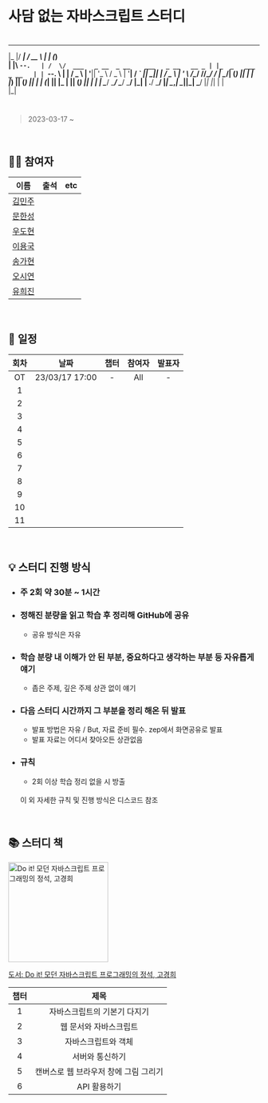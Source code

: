 # 사담 없는 자바스크립트 스터디



# 
   ___  _____    _____                                          _    _               
  |_  |/  ___|  /  __ \                                        | |  (_)              
    | |\ `--.   | /  \/  ___   _ __  _ __    ___   _ __   __ _ | |_  _   ___   _ __  
    | | `--. \  | |     / _ \ | '__|| '_ \  / _ \ | '__| / _` || __|| | / _ \ | '_ \ 
/\__/ //\__/ /  | \__/\| (_) || |   | |_) || (_) || |   | (_| || |_ | || (_) || | | |
\____/ \____/    \____/ \___/ |_|   | .__/  \___/ |_|    \__,_| \__||_| \___/ |_| |_|
                                    | |                                              
                                    |_|                                              
#
> 2023-03-17 ~

<br>

## 👨‍💻 참여자

|                   이름                   | 출석 | etc |
| :--------------------------------------: |:--: | :-: |
| [김민주](https://github.com/Mmuseng) |     |     |
| [문한성](https://github.com/hansungmoon) |     |     |
| [우도현](https://github.com/devops_04_DoHyeon) |     |     |
| [이용국](https://github.com/LYQook) |     |     |
| [송가현](https://github.com/gahyunSong) |     |     |
| [오시연]() |     |     |
| [유희진](https://github.com/peachApeach) |     |     |

<br>

## 📅 일정

| 회차 | 날짜 | 챕터 | 참여자 | 발표자 |
| :--: | :--: | :--: | :----: | :----: |
|  OT  |   23/03/17 17:00   |   -   |    All    |    -    |
|  1   |      |      |        |        |
|  2   |      |      |        |        |
|  3   |      |      |        |        |
|  4   |      |      |        |        |
|  5   |      |      |        |        |
|  6   |      |      |        |        |
|  7   |      |      |        |        |
|  8   |      |      |        |        |
|  9   |      |      |        |        |
|  10  |      |      |        |        |
|  11  |      |      |        |        |

<br>

## 💡 스터디 진행 방식

- ### 주 2회 약 30분 ~ 1시간
- ### 정해진 분량을 읽고 학습 후 정리해 GitHub에 공유
  - 공유 방식은 자유
- ### 학습 분량 내 이해가 안 된 부분, 중요하다고 생각하는 부분 등 자유롭게 얘기
  - 좁은 주제, 깊은 주제 상관 없이 얘기
- ### 다음 스터디 시간까지 그 부분을 정리 해온 뒤 발표
  - 발표 방법은 자유 / But, 자료 준비 필수. zep에서 화면공유로 발표
  - 발표 자료는 어디서 찾아오든 상관없음
- ### 규칙
  - 2회 이상 학습 정리 없을 시 방출
  <br>
  이 외 자세한 규칙 및 진행 방식은 디스코드 참조

<br>

## 📚 스터디 책

<img width="200" src="https://shopping-phinf.pstatic.net/main_3632130/36321305652.jpg" alt="Do it! 모던 자바스크립트 프로그래밍의 정석, 고경희">

[도서: Do it! 모던 자바스크립트 프로그래밍의 정석, 고경희](https://ebook-product.kyobobook.co.kr/dig/epd/ebook/480D221228900?LINK=NVE)

| 챕터 |              제목               |
| :--: | :-----------------------------: |
|  1   |        자바스크립트의 기본기 다지기        |
|  2   |            웹 문서와 자바스크립트            |
|  3   |         자바스크립트와 객체          |
|  4   |         서버와 통신하기         |
|  5   |               캔버스로 웹 브라우저 창에 그림 그리기                |
|  6   |              API 활용하기               |

